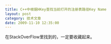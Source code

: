 ```yaml
---
title: C++中根据HKey查找当前打开的注册表路径Key Name
layout: post
category: 技术文章
date: 2009-11-10 12:35:00
---
```


在StackOverFlow里找到的，一定要收藏起来。
<div class="cnblogs_code"><!--

Code highlighting produced by Actipro CodeHighlighter (freeware)
http://www.CodeHighlighter.com/

--><span style="color: #000000;">#include&nbsp;</span><span style="color: #000000;">&lt;</span><span style="color: #000000;">windows.h</span><span style="color: #000000;">&gt;</span><span style="color: #000000;">
#include&nbsp;</span><span style="color: #000000;">&lt;</span><span style="color: #0000ff;">string</span><span style="color: #000000;">&gt;</span><span style="color: #000000;">

typedef&nbsp;LONG&nbsp;NTSTATUS;

#ifndef&nbsp;STATUS_SUCCESS
</span><span style="color: #0000ff;">#define</span><span style="color: #000000;">&nbsp;STATUS_SUCCESS&nbsp;((NTSTATUS)0x00000000L)</span><span style="color: #000000;">
</span><span style="color: #0000ff;">#endif</span><span style="color: #000000;">

#ifndef&nbsp;STATUS_BUFFER_TOO_SMALL
</span><span style="color: #0000ff;">#define</span><span style="color: #000000;">&nbsp;STATUS_BUFFER_TOO_SMALL&nbsp;((NTSTATUS)0xC0000023L)</span><span style="color: #000000;">
</span><span style="color: #0000ff;">#endif</span><span style="color: #000000;">

std::wstring&nbsp;GetKeyPathFromKKEY(HKEY&nbsp;key)
{
&nbsp;&nbsp;&nbsp;&nbsp;std::wstring&nbsp;keyPath;
&nbsp;&nbsp;&nbsp;&nbsp;</span><span style="color: #0000ff;">if</span><span style="color: #000000;">&nbsp;(key&nbsp;</span><span style="color: #000000;">!=</span><span style="color: #000000;">&nbsp;NULL)
&nbsp;&nbsp;&nbsp;&nbsp;{
&nbsp;&nbsp;&nbsp;&nbsp;&nbsp;&nbsp;&nbsp;&nbsp;HMODULE&nbsp;dll&nbsp;</span><span style="color: #000000;">=</span><span style="color: #000000;">&nbsp;LoadLibrary(L</span><span style="color: #800000;">"</span><span style="color: #800000;">ntdll.dll</span><span style="color: #800000;">"</span><span style="color: #000000;">);
&nbsp;&nbsp;&nbsp;&nbsp;&nbsp;&nbsp;&nbsp;&nbsp;</span><span style="color: #0000ff;">if</span><span style="color: #000000;">&nbsp;(dll&nbsp;</span><span style="color: #000000;">!=</span><span style="color: #000000;">&nbsp;NULL)&nbsp;{
&nbsp;&nbsp;&nbsp;&nbsp;&nbsp;&nbsp;&nbsp;&nbsp;&nbsp;&nbsp;&nbsp;&nbsp;typedef&nbsp;DWORD&nbsp;(__stdcall&nbsp;</span><span style="color: #000000;">*</span><span style="color: #000000;">ZwQueryKeyType)(
&nbsp;&nbsp;&nbsp;&nbsp;&nbsp;&nbsp;&nbsp;&nbsp;&nbsp;&nbsp;&nbsp;&nbsp;&nbsp;&nbsp;&nbsp;&nbsp;HANDLE&nbsp;&nbsp;KeyHandle,
&nbsp;&nbsp;&nbsp;&nbsp;&nbsp;&nbsp;&nbsp;&nbsp;&nbsp;&nbsp;&nbsp;&nbsp;&nbsp;&nbsp;&nbsp;&nbsp;</span><span style="color: #0000ff;">int</span><span style="color: #000000;">&nbsp;KeyInformationClass,
&nbsp;&nbsp;&nbsp;&nbsp;&nbsp;&nbsp;&nbsp;&nbsp;&nbsp;&nbsp;&nbsp;&nbsp;&nbsp;&nbsp;&nbsp;&nbsp;PVOID&nbsp;&nbsp;KeyInformation,
&nbsp;&nbsp;&nbsp;&nbsp;&nbsp;&nbsp;&nbsp;&nbsp;&nbsp;&nbsp;&nbsp;&nbsp;&nbsp;&nbsp;&nbsp;&nbsp;ULONG&nbsp;&nbsp;Length,
&nbsp;&nbsp;&nbsp;&nbsp;&nbsp;&nbsp;&nbsp;&nbsp;&nbsp;&nbsp;&nbsp;&nbsp;&nbsp;&nbsp;&nbsp;&nbsp;PULONG&nbsp;&nbsp;ResultLength);

&nbsp;&nbsp;&nbsp;&nbsp;&nbsp;&nbsp;&nbsp;&nbsp;&nbsp;&nbsp;&nbsp;&nbsp;ZwQueryKeyType&nbsp;func&nbsp;</span><span style="color: #000000;">=</span><span style="color: #000000;">&nbsp;reinterpret_cast</span><span style="color: #000000;">&lt;</span><span style="color: #000000;">ZwQueryKeyType</span><span style="color: #000000;">&gt;</span><span style="color: #000000;">(::GetProcAddress(dll,&nbsp;</span><span style="color: #800000;">"</span><span style="color: #800000;">ZwQueryKey</span><span style="color: #800000;">"</span><span style="color: #000000;">));

&nbsp;&nbsp;&nbsp;&nbsp;&nbsp;&nbsp;&nbsp;&nbsp;&nbsp;&nbsp;&nbsp;&nbsp;</span><span style="color: #0000ff;">if</span><span style="color: #000000;">&nbsp;(func&nbsp;</span><span style="color: #000000;">!=</span><span style="color: #000000;">&nbsp;NULL)&nbsp;{
&nbsp;&nbsp;&nbsp;&nbsp;&nbsp;&nbsp;&nbsp;&nbsp;&nbsp;&nbsp;&nbsp;&nbsp;&nbsp;&nbsp;&nbsp;&nbsp;DWORD&nbsp;size&nbsp;</span><span style="color: #000000;">=</span><span style="color: #000000;">&nbsp;</span><span style="color: #800080;">0</span><span style="color: #000000;">;
&nbsp;&nbsp;&nbsp;&nbsp;&nbsp;&nbsp;&nbsp;&nbsp;&nbsp;&nbsp;&nbsp;&nbsp;&nbsp;&nbsp;&nbsp;&nbsp;DWORD&nbsp;result&nbsp;</span><span style="color: #000000;">=</span><span style="color: #000000;">&nbsp;</span><span style="color: #800080;">0</span><span style="color: #000000;">;
&nbsp;&nbsp;&nbsp;&nbsp;&nbsp;&nbsp;&nbsp;&nbsp;&nbsp;&nbsp;&nbsp;&nbsp;&nbsp;&nbsp;&nbsp;&nbsp;result&nbsp;</span><span style="color: #000000;">=</span><span style="color: #000000;">&nbsp;func(key,&nbsp;</span><span style="color: #800080;">3</span><span style="color: #000000;">,&nbsp;</span><span style="color: #800080;">0</span><span style="color: #000000;">,&nbsp;</span><span style="color: #800080;">0</span><span style="color: #000000;">,&nbsp;</span><span style="color: #000000;">&amp;</span><span style="color: #000000;">size);
&nbsp;&nbsp;&nbsp;&nbsp;&nbsp;&nbsp;&nbsp;&nbsp;&nbsp;&nbsp;&nbsp;&nbsp;&nbsp;&nbsp;&nbsp;&nbsp;</span><span style="color: #0000ff;">if</span><span style="color: #000000;">&nbsp;(result&nbsp;</span><span style="color: #000000;">==</span><span style="color: #000000;">&nbsp;STATUS_BUFFER_TOO_SMALL)
&nbsp;&nbsp;&nbsp;&nbsp;&nbsp;&nbsp;&nbsp;&nbsp;&nbsp;&nbsp;&nbsp;&nbsp;&nbsp;&nbsp;&nbsp;&nbsp;{
&nbsp;&nbsp;&nbsp;&nbsp;&nbsp;&nbsp;&nbsp;&nbsp;&nbsp;&nbsp;&nbsp;&nbsp;&nbsp;&nbsp;&nbsp;&nbsp;&nbsp;&nbsp;&nbsp;&nbsp;size&nbsp;</span><span style="color: #000000;">=</span><span style="color: #000000;">&nbsp;size&nbsp;</span><span style="color: #000000;">+</span><span style="color: #000000;">&nbsp;</span><span style="color: #800080;">2</span><span style="color: #000000;">;
&nbsp;&nbsp;&nbsp;&nbsp;&nbsp;&nbsp;&nbsp;&nbsp;&nbsp;&nbsp;&nbsp;&nbsp;&nbsp;&nbsp;&nbsp;&nbsp;&nbsp;&nbsp;&nbsp;&nbsp;wchar_t</span><span style="color: #000000;">*</span><span style="color: #000000;">&nbsp;buffer&nbsp;</span><span style="color: #000000;">=</span><span style="color: #000000;">&nbsp;</span><span style="color: #0000ff;">new</span><span style="color: #000000;">&nbsp;(std::nothrow)&nbsp;wchar_t[size];
&nbsp;&nbsp;&nbsp;&nbsp;&nbsp;&nbsp;&nbsp;&nbsp;&nbsp;&nbsp;&nbsp;&nbsp;&nbsp;&nbsp;&nbsp;&nbsp;&nbsp;&nbsp;&nbsp;&nbsp;</span><span style="color: #0000ff;">if</span><span style="color: #000000;">&nbsp;(buffer&nbsp;</span><span style="color: #000000;">!=</span><span style="color: #000000;">&nbsp;NULL)
&nbsp;&nbsp;&nbsp;&nbsp;&nbsp;&nbsp;&nbsp;&nbsp;&nbsp;&nbsp;&nbsp;&nbsp;&nbsp;&nbsp;&nbsp;&nbsp;&nbsp;&nbsp;&nbsp;&nbsp;{
&nbsp;&nbsp;&nbsp;&nbsp;&nbsp;&nbsp;&nbsp;&nbsp;&nbsp;&nbsp;&nbsp;&nbsp;&nbsp;&nbsp;&nbsp;&nbsp;&nbsp;&nbsp;&nbsp;&nbsp;&nbsp;&nbsp;&nbsp;&nbsp;result&nbsp;</span><span style="color: #000000;">=</span><span style="color: #000000;">&nbsp;func(key,&nbsp;</span><span style="color: #800080;">3</span><span style="color: #000000;">,&nbsp;buffer,&nbsp;size,&nbsp;</span><span style="color: #000000;">&amp;</span><span style="color: #000000;">size);
&nbsp;&nbsp;&nbsp;&nbsp;&nbsp;&nbsp;&nbsp;&nbsp;&nbsp;&nbsp;&nbsp;&nbsp;&nbsp;&nbsp;&nbsp;&nbsp;&nbsp;&nbsp;&nbsp;&nbsp;&nbsp;&nbsp;&nbsp;&nbsp;</span><span style="color: #0000ff;">if</span><span style="color: #000000;">&nbsp;(result&nbsp;</span><span style="color: #000000;">==</span><span style="color: #000000;">&nbsp;STATUS_SUCCESS)
&nbsp;&nbsp;&nbsp;&nbsp;&nbsp;&nbsp;&nbsp;&nbsp;&nbsp;&nbsp;&nbsp;&nbsp;&nbsp;&nbsp;&nbsp;&nbsp;&nbsp;&nbsp;&nbsp;&nbsp;&nbsp;&nbsp;&nbsp;&nbsp;{
&nbsp;&nbsp;&nbsp;&nbsp;&nbsp;&nbsp;&nbsp;&nbsp;&nbsp;&nbsp;&nbsp;&nbsp;&nbsp;&nbsp;&nbsp;&nbsp;&nbsp;&nbsp;&nbsp;&nbsp;&nbsp;&nbsp;&nbsp;&nbsp;&nbsp;&nbsp;&nbsp;&nbsp;buffer[size&nbsp;</span><span style="color: #000000;">/</span><span style="color: #000000;">&nbsp;</span><span style="color: #0000ff;">sizeof</span><span style="color: #000000;">(wchar_t)]&nbsp;</span><span style="color: #000000;">=</span><span style="color: #000000;">&nbsp;L</span><span style="color: #800000;">'</span><span style="color: #800000;">\0</span><span style="color: #800000;">'</span><span style="color: #000000;">;
&nbsp;&nbsp;&nbsp;&nbsp;&nbsp;&nbsp;&nbsp;&nbsp;&nbsp;&nbsp;&nbsp;&nbsp;&nbsp;&nbsp;&nbsp;&nbsp;&nbsp;&nbsp;&nbsp;&nbsp;&nbsp;&nbsp;&nbsp;&nbsp;&nbsp;&nbsp;&nbsp;&nbsp;keyPath&nbsp;</span><span style="color: #000000;">=</span><span style="color: #000000;">&nbsp;std::wstring(buffer&nbsp;</span><span style="color: #000000;">+</span><span style="color: #000000;">&nbsp;</span><span style="color: #800080;">2</span><span style="color: #000000;">);
&nbsp;&nbsp;&nbsp;&nbsp;&nbsp;&nbsp;&nbsp;&nbsp;&nbsp;&nbsp;&nbsp;&nbsp;&nbsp;&nbsp;&nbsp;&nbsp;&nbsp;&nbsp;&nbsp;&nbsp;&nbsp;&nbsp;&nbsp;&nbsp;}

&nbsp;&nbsp;&nbsp;&nbsp;&nbsp;&nbsp;&nbsp;&nbsp;&nbsp;&nbsp;&nbsp;&nbsp;&nbsp;&nbsp;&nbsp;&nbsp;&nbsp;&nbsp;&nbsp;&nbsp;&nbsp;&nbsp;&nbsp;&nbsp;delete[]&nbsp;buffer;
&nbsp;&nbsp;&nbsp;&nbsp;&nbsp;&nbsp;&nbsp;&nbsp;&nbsp;&nbsp;&nbsp;&nbsp;&nbsp;&nbsp;&nbsp;&nbsp;&nbsp;&nbsp;&nbsp;&nbsp;}
&nbsp;&nbsp;&nbsp;&nbsp;&nbsp;&nbsp;&nbsp;&nbsp;&nbsp;&nbsp;&nbsp;&nbsp;&nbsp;&nbsp;&nbsp;&nbsp;}
&nbsp;&nbsp;&nbsp;&nbsp;&nbsp;&nbsp;&nbsp;&nbsp;&nbsp;&nbsp;&nbsp;&nbsp;}

&nbsp;&nbsp;&nbsp;&nbsp;&nbsp;&nbsp;&nbsp;&nbsp;&nbsp;&nbsp;&nbsp;&nbsp;FreeLibrary(dll);
&nbsp;&nbsp;&nbsp;&nbsp;&nbsp;&nbsp;&nbsp;&nbsp;}
&nbsp;&nbsp;&nbsp;&nbsp;}
&nbsp;&nbsp;&nbsp;&nbsp;</span><span style="color: #0000ff;">return</span><span style="color: #000000;">&nbsp;keyPath;
}

</span><span style="color: #0000ff;">int</span><span style="color: #000000;">&nbsp;_tmain(</span><span style="color: #0000ff;">int</span><span style="color: #000000;">&nbsp;argc,&nbsp;_TCHAR</span><span style="color: #000000;">*</span><span style="color: #000000;">&nbsp;argv[])
{
&nbsp;&nbsp;&nbsp;&nbsp;HKEY&nbsp;key&nbsp;</span><span style="color: #000000;">=</span><span style="color: #000000;">&nbsp;NULL;
&nbsp;&nbsp;&nbsp;&nbsp;LONG&nbsp;ret&nbsp;</span><span style="color: #000000;">=</span><span style="color: #000000;">&nbsp;ERROR_SUCCESS;

&nbsp;&nbsp;&nbsp;&nbsp;ret&nbsp;</span><span style="color: #000000;">=</span><span style="color: #000000;">&nbsp;RegOpenKey(HKEY_LOCAL_MACHINE,&nbsp;L</span><span style="color: #800000;">"</span><span style="color: #800000;">SOFTWARE\\Microsoft</span><span style="color: #800000;">"</span><span style="color: #000000;">,&nbsp;</span><span style="color: #000000;">&amp;</span><span style="color: #000000;">key);
&nbsp;&nbsp;&nbsp;&nbsp;</span><span style="color: #0000ff;">if</span><span style="color: #000000;">&nbsp;(ret&nbsp;</span><span style="color: #000000;">==</span><span style="color: #000000;">&nbsp;ERROR_SUCCESS)
&nbsp;&nbsp;&nbsp;&nbsp;{
&nbsp;&nbsp;&nbsp;&nbsp;&nbsp;&nbsp;&nbsp;&nbsp;wprintf_s(L</span><span style="color: #800000;">"</span><span style="color: #800000;">Key&nbsp;path&nbsp;for&nbsp;%p&nbsp;is&nbsp;'%s'.</span><span style="color: #800000;">"</span><span style="color: #000000;">,&nbsp;key,&nbsp;GetKeyPathFromKKEY(key).c_str());&nbsp;&nbsp;&nbsp;&nbsp;
&nbsp;&nbsp;&nbsp;&nbsp;&nbsp;&nbsp;&nbsp;&nbsp;RegCloseKey(key);
&nbsp;&nbsp;&nbsp;&nbsp;}

&nbsp;&nbsp;&nbsp;&nbsp;</span><span style="color: #0000ff;">return</span><span style="color: #000000;">&nbsp;</span><span style="color: #800080;">0</span><span style="color: #000000;">;
}</span></div>

输出：

<div class="cnblogs_code"><!--

Code highlighting produced by Actipro CodeHighlighter (freeware)
http://www.CodeHighlighter.com/

--><span style="color: #000000;">Key&nbsp;path&nbsp;</span><span style="color: #0000ff;">for</span><span style="color: #000000;">&nbsp;00000FDC&nbsp;</span><span style="color: #0000ff;">is</span><span style="color: #000000;">&nbsp;</span><span style="color: #800000;">'</span><span style="color: #800000;">\REGISTRY\MACHINE\SOFTWARE\Microsoft</span><span style="color: #800000;">'</span><span style="color: #000000;">.</span></div>
